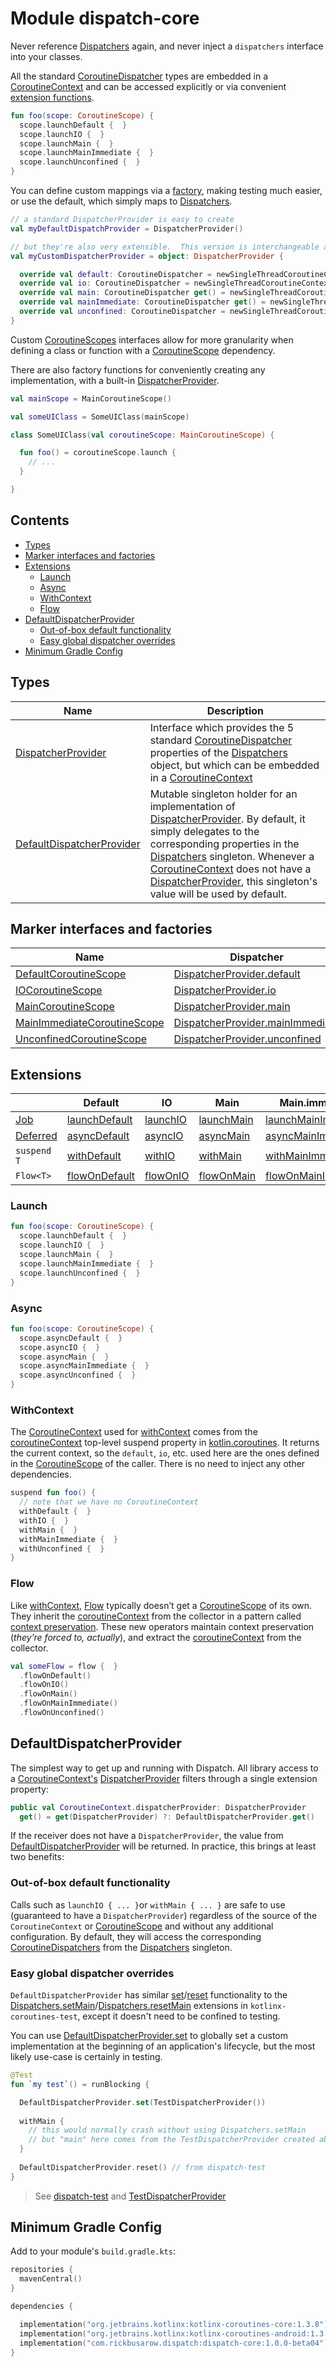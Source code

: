 # Module dispatch-core

Never reference [Dispatchers] again, and never inject a `dispatchers` interface into your classes.

All the standard [CoroutineDispatcher] types are embedded in a [CoroutineContext] and can be accessed explicitly
or via convenient [extension functions](#extensions).

``` kotlin
fun foo(scope: CoroutineScope) {
  scope.launchDefault {  }
  scope.launchIO {  }
  scope.launchMain {  }
  scope.launchMainImmediate {  }
  scope.launchUnconfined {  }
}
```

You can define custom mappings via a [factory](#marker-interfaces-and-factories), making testing much easier, or use the default, which simply maps to [Dispatchers].

``` kotlin
// a standard DispatcherProvider is easy to create
val myDefaultDispatchProvider = DispatcherProvider()

// but they're also very extensible.  This version is interchangeable and is convenient in some test scenarios.
val myCustomDispatcherProvider = object: DispatcherProvider {

  override val default: CoroutineDispatcher = newSingleThreadCoroutineContext("default")
  override val io: CoroutineDispatcher = newSingleThreadCoroutineContext("io")
  override val main: CoroutineDispatcher get() = newSingleThreadCoroutineContext("main")
  override val mainImmediate: CoroutineDispatcher get() = newSingleThreadCoroutineContext("mainImmediate")
  override val unconfined: CoroutineDispatcher = newSingleThreadCoroutineContext("unconfined")
}
```

Custom [CoroutineScopes][CoroutineScope] interfaces allow for more granularity when defining a class or function with a [CoroutineScope] dependency.

There are also factory functions for conveniently creating any implementation, with a built-in [DispatcherProvider].

``` kotlin
val mainScope = MainCoroutineScope()

val someUIClass = SomeUIClass(mainScope)

class SomeUIClass(val coroutineScope: MainCoroutineScope) {

  fun foo() = coroutineScope.launch {
    // ...
  }

}
```

## Contents
<!--- TOC -->

* [Types](#types)
* [Marker interfaces and factories](#marker-interfaces-and-factories)
* [Extensions](#extensions)
  * [Launch](#launch)
  * [Async](#async)
  * [WithContext](#withcontext)
  * [Flow](#flow)
* [DefaultDispatcherProvider](#defaultdispatcherprovider)
  * [Out-of-box default functionality](#out-of-box-default-functionality)
  * [Easy global dispatcher overrides](#easy-global-dispatcher-overrides)
* [Minimum Gradle Config](#minimum-gradle-config)

<!--- END -->

## Types

| **Name**                     | **Description**
| -------------                | --------------- |
| [DispatcherProvider]         | Interface which provides the 5 standard [CoroutineDispatcher] properties of the [Dispatchers] object, but which can be embedded in a [CoroutineContext]
| [DefaultDispatcherProvider]  | Mutable singleton holder for an implementation of [DispatcherProvider]. By default, it simply delegates to the corresponding properties in the [Dispatchers] singleton.  Whenever a [CoroutineContext] does not have a [DispatcherProvider], this singleton's value will be used by default.

## Marker interfaces and factories

| **Name**                        | **Dispatcher**
| -------------                   | --------------- |
| [DefaultCoroutineScope]         | [DispatcherProvider.default]
| [IOCoroutineScope]              | [DispatcherProvider.io]
| [MainCoroutineScope]            | [DispatcherProvider.main]
| [MainImmediateCoroutineScope]   | [DispatcherProvider.mainImmediate]
| [UnconfinedCoroutineScope]      | [DispatcherProvider.unconfined]

## Extensions

|              | **Default**     | **IO**     | **Main**     | **Main.immediate**    | **Unconfined**     |
| ------------ | --------------- | ---------- | ------------ | --------------------- | ------------------ |
| [Job]        | [launchDefault] | [launchIO] | [launchMain] | [launchMainImmediate] | [launchUnconfined]
| [Deferred]   | [asyncDefault]  | [asyncIO]  | [asyncMain]  | [asyncMainImmediate]  | [asyncUnconfined]
| `suspend T`  | [withDefault]   | [withIO]   | [withMain]   | [withMainImmediate]   | [withUnconfined]
| `Flow<T>`    | [flowOnDefault] | [flowOnIO] | [flowOnMain] | [flowOnMainImmediate] | [flowOnUnconfined]

### Launch
``` kotlin
fun foo(scope: CoroutineScope) {
  scope.launchDefault {  }
  scope.launchIO {  }
  scope.launchMain {  }
  scope.launchMainImmediate {  }
  scope.launchUnconfined {  }
}
```

### Async
``` kotlin
fun foo(scope: CoroutineScope) {
  scope.asyncDefault {  }
  scope.asyncIO {  }
  scope.asyncMain {  }
  scope.asyncMainImmediate {  }
  scope.asyncUnconfined {  }
}
```

### WithContext

The [CoroutineContext] used for [withContext] comes from the [coroutineContext][kotlin.coroutineContext] top-level suspend property in [kotlin.coroutines].  It returns the current context, so the `default`, `io`, etc. used here are the ones defined in the [CoroutineScope] of the caller. There is no need to inject any other dependencies.

``` kotlin
suspend fun foo() {
  // note that we have no CoroutineContext
  withDefault {  }
  withIO {  }
  withMain {  }
  withMainImmediate {  }
  withUnconfined {  }
}
```

###  Flow

Like [withContext], [Flow] typically doesn’t get a [CoroutineScope] of its own.  They inherit the [coroutineContext][kotlin.coroutineContext] from the collector in a pattern called [context preservation][context_preservation]. These new operators maintain context preservation (*they’re forced to, actually*), and extract the [coroutineContext][kotlin.coroutineContext] from the collector.

``` kotlin
val someFlow = flow {  }
  .flowOnDefault()
  .flowOnIO()
  .flowOnMain()
  .flowOnMainImmediate()
  .flowOnUnconfined()
```

## DefaultDispatcherProvider

The simplest way to get up and running with Dispatch. All library access to a
[CoroutineContext's][CoroutineContext] [DispatcherProvider] filters through a single extension
property:

``` kotlin
public val CoroutineContext.dispatcherProvider: DispatcherProvider
  get() = get(DispatcherProvider) ?: DefaultDispatcherProvider.get() 
```

If the receiver does not have a `DispatcherProvider`, the value from [DefaultDispatcherProvider]
will be returned. In practice, this brings at least two benefits:

### Out-of-box default functionality

Calls such as `launchIO { ... }`or `withMain { ... }` are safe to use (guaranteed to have a
`DispatcherProvider`) regardless of the source of the `CoroutineContext` or [CoroutineScope] and
without any additional configuration. By default, they will access the corresponding
[CoroutineDispatchers][CoroutineDispatcher] from the [Dispatchers] singleton.

### Easy global dispatcher overrides

`DefaultDispatcherProvider` has similar
[set][DefaultDispatcherProvider.set]/[reset][DefaultDispatcherProvider.set] functionality to the
[Dispatchers.setMain]/[Dispatchers.resetMain] extensions in `kotlinx-coroutines-test`, except it
doesn't need to be confined to testing.

You can use [DefaultDispatcherProvider.set] to globally set a custom implementation at the beginning
of an application's lifecycle, but the most likely use-case is certainly in testing.

``` kotlin
@Test
fun `my test`() = runBlocking {

  DefaultDispatcherProvider.set(TestDispatcherProvider())
  
  withMain {
    // this would normally crash without using Dispatchers.setMain
    // but "main" here comes from the TestDispatcherProvider created above -- not Dispatchers.Main
  }
  
  DefaultDispatcherProvider.reset() // from dispatch-test
} 
```
> See [dispatch-test] and [TestDispatcherProvider]

## Minimum Gradle Config

Add to your module's `build.gradle.kts`:

``` kotlin
repositories {
  mavenCentral()
}

dependencies {

  implementation("org.jetbrains.kotlinx:kotlinx-coroutines-core:1.3.8")
  implementation("org.jetbrains.kotlinx:kotlinx-coroutines-android:1.3.8")
  implementation("com.rickbusarow.dispatch:dispatch-core:1.0.0-beta04")
}
```

<!--- MODULE dispatch-core-->
<!--- INDEX  -->
[DispatcherProvider]: https://rbusarow.github.io/Dispatch/dispatch-core//dispatch.core/-dispatcher-provider/index.html
[DefaultDispatcherProvider]: https://rbusarow.github.io/Dispatch/dispatch-core//dispatch.core/-default-dispatcher-provider/index.html
[DefaultCoroutineScope]: https://rbusarow.github.io/Dispatch/dispatch-core//dispatch.core/-default-coroutine-scope.html
[DispatcherProvider.default]: https://rbusarow.github.io/Dispatch/dispatch-core//dispatch.core/-dispatcher-provider/default.html
[IOCoroutineScope]: https://rbusarow.github.io/Dispatch/dispatch-core//dispatch.core/-i-o-coroutine-scope.html
[DispatcherProvider.io]: https://rbusarow.github.io/Dispatch/dispatch-core//dispatch.core/-dispatcher-provider/io.html
[MainCoroutineScope]: https://rbusarow.github.io/Dispatch/dispatch-core//dispatch.core/-main-coroutine-scope.html
[DispatcherProvider.main]: https://rbusarow.github.io/Dispatch/dispatch-core//dispatch.core/-dispatcher-provider/main.html
[MainImmediateCoroutineScope]: https://rbusarow.github.io/Dispatch/dispatch-core//dispatch.core/-main-immediate-coroutine-scope.html
[DispatcherProvider.mainImmediate]: https://rbusarow.github.io/Dispatch/dispatch-core//dispatch.core/-dispatcher-provider/main-immediate.html
[UnconfinedCoroutineScope]: https://rbusarow.github.io/Dispatch/dispatch-core//dispatch.core/-unconfined-coroutine-scope.html
[DispatcherProvider.unconfined]: https://rbusarow.github.io/Dispatch/dispatch-core//dispatch.core/-dispatcher-provider/unconfined.html
[launchDefault]: https://rbusarow.github.io/Dispatch/dispatch-core//dispatch.core/kotlinx.coroutines.-coroutine-scope/launch-default.html
[launchIO]: https://rbusarow.github.io/Dispatch/dispatch-core//dispatch.core/kotlinx.coroutines.-coroutine-scope/launch-i-o.html
[launchMain]: https://rbusarow.github.io/Dispatch/dispatch-core//dispatch.core/kotlinx.coroutines.-coroutine-scope/launch-main.html
[launchMainImmediate]: https://rbusarow.github.io/Dispatch/dispatch-core//dispatch.core/kotlinx.coroutines.-coroutine-scope/launch-main-immediate.html
[launchUnconfined]: https://rbusarow.github.io/Dispatch/dispatch-core//dispatch.core/kotlinx.coroutines.-coroutine-scope/launch-unconfined.html
[asyncDefault]: https://rbusarow.github.io/Dispatch/dispatch-core//dispatch.core/kotlinx.coroutines.-coroutine-scope/async-default.html
[asyncIO]: https://rbusarow.github.io/Dispatch/dispatch-core//dispatch.core/kotlinx.coroutines.-coroutine-scope/async-i-o.html
[asyncMain]: https://rbusarow.github.io/Dispatch/dispatch-core//dispatch.core/kotlinx.coroutines.-coroutine-scope/async-main.html
[asyncMainImmediate]: https://rbusarow.github.io/Dispatch/dispatch-core//dispatch.core/kotlinx.coroutines.-coroutine-scope/async-main-immediate.html
[asyncUnconfined]: https://rbusarow.github.io/Dispatch/dispatch-core//dispatch.core/kotlinx.coroutines.-coroutine-scope/async-unconfined.html
[withDefault]: https://rbusarow.github.io/Dispatch/dispatch-core//dispatch.core/with-default.html
[withIO]: https://rbusarow.github.io/Dispatch/dispatch-core//dispatch.core/with-i-o.html
[withMain]: https://rbusarow.github.io/Dispatch/dispatch-core//dispatch.core/with-main.html
[withMainImmediate]: https://rbusarow.github.io/Dispatch/dispatch-core//dispatch.core/with-main-immediate.html
[withUnconfined]: https://rbusarow.github.io/Dispatch/dispatch-core//dispatch.core/with-unconfined.html
[flowOnDefault]: https://rbusarow.github.io/Dispatch/dispatch-core//dispatch.core/kotlinx.coroutines.flow.-flow/flow-on-default.html
[flowOnIO]: https://rbusarow.github.io/Dispatch/dispatch-core//dispatch.core/kotlinx.coroutines.flow.-flow/flow-on-i-o.html
[flowOnMain]: https://rbusarow.github.io/Dispatch/dispatch-core//dispatch.core/kotlinx.coroutines.flow.-flow/flow-on-main.html
[flowOnMainImmediate]: https://rbusarow.github.io/Dispatch/dispatch-core//dispatch.core/kotlinx.coroutines.flow.-flow/flow-on-main-immediate.html
[flowOnUnconfined]: https://rbusarow.github.io/Dispatch/dispatch-core//dispatch.core/kotlinx.coroutines.flow.-flow/flow-on-unconfined.html
[DefaultDispatcherProvider.set]: https://rbusarow.github.io/Dispatch/dispatch-core//dispatch.core/-default-dispatcher-provider/set.html
<!--- MODULE dispatch-test-->
<!--- INDEX  -->
[TestDispatcherProvider]: https://rbusarow.github.io/Dispatch/dispatch-test//dispatch.test/-test-dispatcher-provider/index.html
<!--- END -->

[context_preservation]: https://medium.com/@elizarov/execution-context-of-kotlin-flows-b8c151c9309b
[CoroutineContext]: https://kotlinlang.org/api/latest/jvm/stdlib/kotlin.coroutines/-coroutine-context/
[CoroutineDispatcher]: https://kotlin.github.io/kotlinx.coroutines/kotlinx-coroutines-core/kotlinx.coroutines/-coroutine-dispatcher/index.html
[CoroutineScope]: https://kotlin.github.io/kotlinx.coroutines/kotlinx-coroutines-core/kotlinx.coroutines/coroutine-scope.html
[Deferred]: https://kotlin.github.io/kotlinx.coroutines/kotlinx-coroutines-core/kotlinx.coroutines/-deferred/index.html
[dispatch-test]: https://rbusarow.github.io/Dispatch/dispatch-test//index.html
[Dispatchers.resetMain]: https://kotlin.github.io/kotlinx.coroutines/kotlinx-coroutines-test/kotlinx.coroutines.test/kotlinx.coroutines.-dispatchers/reset-main.html
[Dispatchers.setMain]: https://kotlin.github.io/kotlinx.coroutines/kotlinx-coroutines-test/kotlinx.coroutines.test/kotlinx.coroutines.-dispatchers/set-main.html
[Dispatchers]: https://kotlin.github.io/kotlinx.coroutines/kotlinx-coroutines-core/kotlinx.coroutines/-dispatchers/index.html
[Flow]: https://kotlin.github.io/kotlinx.coroutines/kotlinx-coroutines-core/kotlinx.coroutines.flow/-flow/index.html
[Job]: https://kotlin.github.io/kotlinx.coroutines/kotlinx-coroutines-core/kotlinx.coroutines/-job/index.html
[kotlin.coroutineContext]: https://kotlinlang.org/api/latest/jvm/stdlib/kotlin.coroutines/coroutine-context.html
[kotlin.coroutines]: https://kotlinlang.org/api/latest/jvm/stdlib/kotlin.coroutines/index.html
[withContext]: https://kotlin.github.io/kotlinx.coroutines/kotlinx-coroutines-core/kotlinx.coroutines/with-context.html
